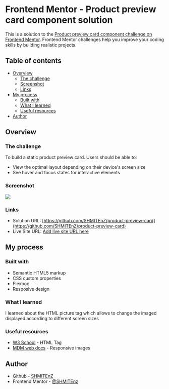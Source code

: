 # Frontend Mentor - Product preview card component solution

This is a solution to the [Product preview card component challenge on Frontend Mentor](https://www.frontendmentor.io/challenges/product-preview-card-component-GO7UmttRfa). Frontend Mentor challenges help you improve your coding skills by building realistic projects. 

## Table of contents

- [Overview](#overview)
  - [The challenge](#the-challenge)
  - [Screenshot](#screenshot)
  - [Links](#links)
- [My process](#my-process)
  - [Built with](#built-with)
  - [What I learned](#what-i-learned)
  - [Useful resources](#useful-resources)
- [Author](#author)



## Overview

### The challenge

To build a static product preview card.
Users should be able to:

- View the optimal layout depending on their device's screen size
- See hover and focus states for interactive elements

### Screenshot

![](./screenshot-desktop.png)

### Links

- Solution URL: [https://github.com/SHMITEnZ/product-preview-card](https://github.com/SHMITEnZ/product-preview-card)
- Live Site URL: [Add live site URL here](https://your-live-site-url.com)

## My process

### Built with

- Semantic HTML5 markup
- CSS custom properties
- Flexbox
- Resposive design

### What I learned

I learned about the HTML picture tag which allows to change the imaged displayed according to different screen sizes

### Useful resources

- [W3 School](https://www.w3schools.com/tags/tag_picture.asp) - HTML <picture> Tag
- [MDM web docs](https://developer.mozilla.org/en-US/docs/Learn/HTML/Multimedia_and_embedding/Responsive_images?retiredLocale=it) - Responsive images

## Author

- Github - [SHMITEnZ](https://github.com/SHMITEnZ)
- Frontend Mentor - [@SHMITEnz](https://www.frontendmentor.io/profile/SHMITEnZ)
